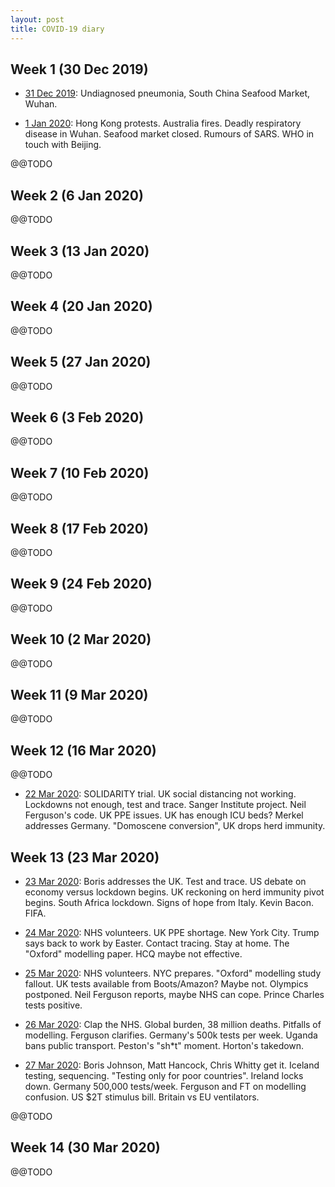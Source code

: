 ```yaml
---
layout: post
title: COVID-19 diary
---
```



## Week 1 (30 Dec 2019)

* [31 Dec 2019](https://twitter.com/i/events/1244581255850668034):
  Undiagnosed pneumonia, South China Seafood Market, Wuhan.

* [1 Jan 2020](https://twitter.com/i/events/1244890305737961472): Hong
  Kong protests. Australia fires. Deadly respiratory disease in
  Wuhan. Seafood market closed. Rumours of SARS. WHO in touch with
  Beijing.

@@TODO


## Week 2 (6 Jan 2020)

@@TODO


## Week 3 (13 Jan 2020)

@@TODO


## Week 4 (20 Jan 2020)

@@TODO


## Week 5 (27 Jan 2020)

@@TODO


## Week 6 (3 Feb 2020)

@@TODO


## Week 7 (10 Feb 2020)

@@TODO


## Week 8 (17 Feb 2020)

@@TODO


## Week 9 (24 Feb 2020)

@@TODO


## Week 10 (2 Mar 2020)

@@TODO


## Week 11 (9 Mar 2020)

@@TODO


## Week 12 (16 Mar 2020)

@@TODO

* [22 Mar 2020](https://twitter.com/i/events/1243132464828162049):
  SOLIDARITY trial. UK social distancing not working. Lockdowns not
  enough, test and trace. Sanger Institute project. Neil Ferguson's
  code. UK PPE issues. UK has enough ICU beds? Merkel addresses
  Germany. "Domoscene conversion", UK drops herd immunity.


## Week 13 (23 Mar 2020)

* [23 Mar 2020](https://twitter.com/i/events/1243120617110544386):
  Boris addresses the UK. Test and trace. US debate on economy versus
  lockdown begins. UK reckoning on herd immunity pivot begins. South
  Africa lockdown. Signs of hope from Italy. Kevin Bacon. FIFA.

* [24 Mar 2020](https://twitter.com/i/events/1242596475512795136): NHS
  volunteers. UK PPE shortage. New York City. Trump says back to work
  by Easter. Contact tracing. Stay at home. The "Oxford" modelling
  paper. HCQ maybe not effective.

* [25 Mar 2020](https://twitter.com/i/events/1243488338675486721): NHS
  volunteers. NYC prepares. "Oxford" modelling study fallout. UK tests
  available from Boots/Amazon? Maybe not. Olympics postponed. Neil
  Ferguson reports, maybe NHS can cope. Prince Charles tests positive.

* [26 Mar 2020](https://twitter.com/i/events/1244585353870225414):
  Clap the NHS. Global burden, 38 million deaths. Pitfalls of
  modelling. Ferguson clarifies. Germany's 500k tests per week. Uganda
  bans public transport. Peston's "sh*t" moment. Horton's takedown.

* [27 Mar 2020](https://twitter.com/i/events/1244896950509600768):
  Boris Johnson, Matt Hancock, Chris Whitty get it. Iceland testing,
  sequencing. "Testing only for poor countries". Ireland locks
  down. Germany 500,000 tests/week. Ferguson and FT on modelling
  confusion. US $2T stimulus bill. Britain vs EU ventilators.

@@TODO


## Week 14 (30 Mar 2020)

@@TODO
